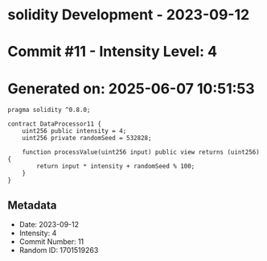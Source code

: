 ﻿# solidity Development - 2023-09-12
# Commit #11 - Intensity Level: 4
# Generated on: 2025-06-07 10:51:53
```solidity
pragma solidity ^0.8.0;

contract DataProcessor11 {
    uint256 public intensity = 4;
    uint256 private randomSeed = 532828;

    function processValue(uint256 input) public view returns (uint256) {
        return input * intensity + randomSeed % 100;
    }
}
```
## Metadata
- Date: 2023-09-12
- Intensity: 4
- Commit Number: 11
- Random ID: 1701519263
